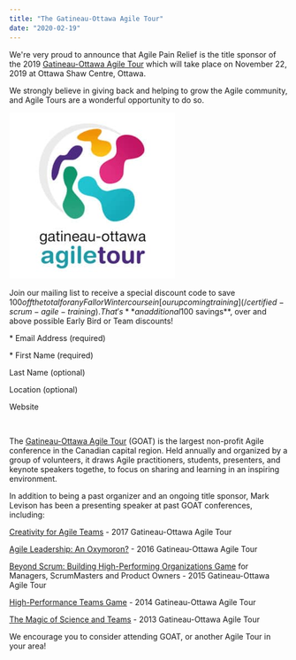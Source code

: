 ```yaml
---
title: "The Gatineau-Ottawa Agile Tour"
date: "2020-02-19"
---
```


We're very proud to announce that Agile Pain Relief is the title sponsor of the 2019 [Gatineau-Ottawa Agile Tour](https://goagiletour.ca/) which will take place on November 22, 2019 at Ottawa Shaw Centre, Ottawa.

We strongly believe in giving back and helping to grow the Agile community, and Agile Tours are a wonderful opportunity to do so.

[![Gatineau-Ottawa Agile Tour](images/GOAT-featured-image-300x300-1.jpg)](https://goagiletour.ca/)

Join our mailing list to receive a special discount code to save $100 off the total for any Fall or Winter course in [our upcoming training](/certified-scrum-agile-training). That's **an additional $100 savings**, over and above possible Early Bird or Team discounts!

\* Email Address (required) 

\* First Name (required) 

Last Name (optional) 

Location (optional) 

Website 

 

The [Gatineau-Ottawa Agile Tour](https://goagiletour.ca/) (GOAT) is the largest non-profit Agile conference in the Canadian capital region. Held annually and organized by a group of volunteers, it draws Agile practitioners, students, presenters, and keynote speakers togethe, to focus on sharing and learning in an inspiring environment.

In addition to being a past organizer and an ongoing title sponsor, Mark Levison has been a presenting speaker at past GOAT conferences, including:

[Creativity for Agile Teams](/blog/creativity-for-agile-teams-2.html) - 2017 Gatineau-Ottawa Agile Tour

[Agile Leadership: An Oxymoron?](/blog/agile-leadership-an-oxymoron-goat2016-presentation.html) - 2016 Gatineau-Ottawa Agile Tour

[Beyond Scrum: Building High-Performing Organizations Game](/blog/building-high-performing-organizations-game.html) for Managers, ScrumMasters and Product Owners - 2015 Gatineau-Ottawa Agile Tour

[High-Performance Teams Game](/blog/welcome-to-the-high-performance-teams-game.html) - 2014 Gatineau-Ottawa Agile Tour

[The Magic of Science and Teams](/blog/magic-of-science-and-teams-presentation.html) - 2013 Gatineau-Ottawa Agile Tour

We encourage you to consider attending GOAT, or another Agile Tour in your area!
